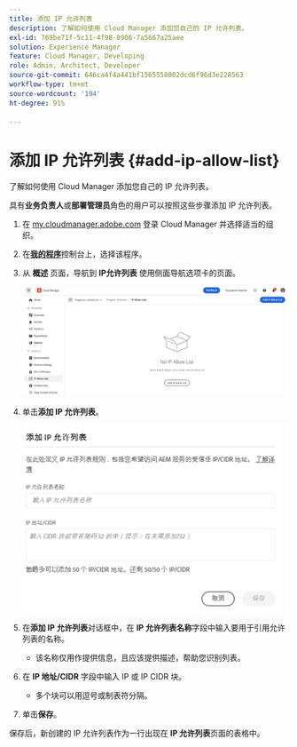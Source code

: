 ```yaml
---
title: 添加 IP 允许列表
description: 了解如何使用 Cloud Manager 添加您自己的 IP 允许列表。
exl-id: 769be71f-5c11-4f98-8906-7a5667a25aee
solution: Experience Manager
feature: Cloud Manager, Developing
role: Admin, Architect, Developer
source-git-commit: 646ca4f4a441bf1565558002dcd6f96d3e228563
workflow-type: tm+mt
source-wordcount: '194'
ht-degree: 91%

---
```



# 添加 IP 允许列表 {#add-ip-allow-list}

了解如何使用 Cloud Manager 添加您自己的 IP 允许列表。

具有&#x200B;**业务负责人**&#x200B;或&#x200B;**部署管理员**&#x200B;角色的用户可以按照这些步骤添加 IP 允许列表。

1. 在 [my.cloudmanager.adobe.com](https://my.cloudmanager.adobe.com/) 登录 Cloud Manager 并选择适当的组织。

1. 在&#x200B;**[我的程序](/help/implementing/cloud-manager/navigation.md#my-programs)**&#x200B;控制台上，选择该程序。

1. 从 **概述** 页面，导航到 **IP允许列表** 使用侧面导航选项卡的页面。

   ![侧面板中的“IP 允许列表”选项](/help/implementing/cloud-manager/assets/ip-allow-list/ip-allow-list-create.png)

1. 单击&#x200B;**添加 IP 允许列表**。

   ![“添加 IP 允许列表”对话框](/help/implementing/cloud-manager/assets/ip-allow-list/ip-allow-list-create02.png)

1. 在&#x200B;**添加 IP 允许列表**&#x200B;对话框中，在 **IP 允许列表名称**&#x200B;字段中输入要用于引用允许列表的名称。

   * 该名称仅用作提供信息，且应该提供描述，帮助您识别列表。

1. 在 **IP 地址/CIDR** 字段中输入 IP 或 IP CIDR 块。

   * 多个块可以用逗号或制表符分隔。

1. 单击&#x200B;**保存**。

保存后，新创建的 IP 允许列表作为一行出现在 **IP 允许列表**&#x200B;页面的表格中。
